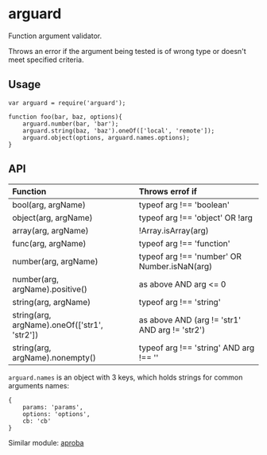arguard
=======

Function argument validator. 

Throws an error if the argument being tested is of wrong type or doesn't meet specified criteria.

## Usage ##

```
var arguard = require('arguard');

function foo(bar, baz, options){
	arguard.number(bar, 'bar');
	arguard.string(baz, 'baz').oneOf(['local', 'remote']);
	arguard.object(options, arguard.names.options);
}
```

## API ##

| Function                                     | Throws errof if
| :------------------------------------------- | :-------------------------------------------
| bool(arg, argName)                           | typeof arg !== 'boolean'
| object(arg, argName)                         | typeof arg !== 'object' OR !arg
| array(arg, argName)                          | !Array.isArray(arg)
| func(arg, argName)                           | typeof arg !== 'function'
| number(arg, argName)                         | typeof arg !== 'number' OR Number.isNaN(arg)
| number(arg, argName).positive()              | as above AND arg <= 0
| string(arg, argName)                         | typeof arg !== 'string'
| string(arg, argName).oneOf(['str1', 'str2']) | as above AND (arg != 'str1' AND arg != 'str2')
| string(arg, argName).nonempty()              | typeof arg !== 'string' AND arg !== ''

`arguard.names` is an object with 3 keys, which holds strings for common arguments names: 

```
{
	params: 'params',
	options: 'options',
	cb: 'cb'
}
```

Similar module: [aproba](https://www.npmjs.com/package/aproba)